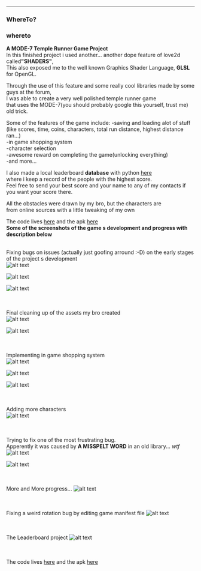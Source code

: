 ---

### WhereTo?
<h3> whereto</h3>
 
**A MODE-7 Temple Runner Game Project**  
In this finished project i used another... another dope feature of love2d called<b>"SHADERS"</b>,  
This also exposed me to the well known Graphics Shader Language, <b>GLSL</b> for OpenGL</b>.  

Through the use of this feature and some really cool libraries made by some guys at the forum,  
I was able to create a very well polished temple runner game  
that uses the MODE-7(you should probably google this yourself, trust me) old trick.

Some of the features of the game include: 
-saving and loading alot of stuff (like scores, time, coins, characters, total run distance, highest distance ran...)  
-in game shopping system  
-character selection  
-awesome reward on completing the game(unlocking everything)  
-and more...  

I also made a local leaderboard <b>database</b> with python [here]()  
where i keep a record of the people with the highest score.  
Feel free to send your best score and your name to any of my contacts if you want your score there.   


All the obstacles were drawn by my bro, but the characters are  
from online sources with a little tweaking of my own


The code lives [here](https://github.com/Rocket-007/WhereTo) and the apk [here]()<br>
<b>Some of the screenshots of the game s development and progress with description below</b>  
<br>


Fixing bugs on issues (actually just goofing arround :-D) on the early stages of the project s development <br>
![alt text](https://github.com/Rocket-007/Rocket-007.github.io/blob/master/images/WhereTo_IMGS/whereto_img0.png?raw=true)<br>

![alt text](https://github.com/Rocket-007/Rocket-007.github.io/blob/master/images/WhereTo_IMGS/whereto_img2.png?raw=true)<br>

![alt text](https://github.com/Rocket-007/Rocket-007.github.io/blob/master/images/WhereTo_IMGS/whereto_img3.png?raw=true)<br><br><br>



Final cleaning up of the assets my bro created<br>
![alt text](https://github.com/Rocket-007/Rocket-007.github.io/blob/master/images/WhereTo_IMGS/whereto_img7.png?raw=true)<br>

![alt text](https://github.com/Rocket-007/Rocket-007.github.io/blob/master/images/WhereTo_IMGS/whereto_img10.png?raw=true)<br><br><br>



Implementing in game shopping system<br>
![alt text](https://github.com/Rocket-007/Rocket-007.github.io/blob/master/images/WhereTo_IMGS/whereto_img17.png?raw=true)<br>

![alt text](https://github.com/Rocket-007/Rocket-007.github.io/blob/master/images/WhereTo_IMGS/whereto_img13.png?raw=true)<br>

![alt text](https://github.com/Rocket-007/Rocket-007.github.io/blob/master/images/WhereTo_IMGS/whereto_img15.png?raw=true)<br><br><br>



Adding more characters<br>
![alt text](https://github.com/Rocket-007/Rocket-007.github.io/blob/master/images/WhereTo_IMGS/whereto_img18.png?raw=true)<br><br><br>




Trying to fix one of the most frustrating bug.  
Apperently it was caused by <b>A MISSPELT WORD</b> in an old library... <i>wtf</i><br>
![alt text](https://github.com/Rocket-007/Rocket-007.github.io/blob/master/images/WhereTo_IMGS/whereto_img20.png?raw=true)<br>

![alt text](https://github.com/Rocket-007/Rocket-007.github.io/blob/master/images/WhereTo_IMGS/whereto_img21.png?raw=true)<br><br><br>



More and More progress...
![alt text](https://github.com/Rocket-007/Rocket-007.github.io/blob/master/images/WhereTo_IMGS/whereto_img6.png?raw=true)<br><br><br>



Fixing a weird rotation bug by editing game manifest file
![alt text](https://github.com/Rocket-007/Rocket-007.github.io/blob/master/images/WhereTo_IMGS/whereto_img22.png?raw=true)<br><br><br>




The Leaderboard project
![alt text](https://github.com/Rocket-007/Rocket-007.github.io/blob/master/images/WhereTo_IMGS/whereto_img23.png?raw=true)<br><br><br>


The code lives [here](https://github.com/Rocket-007/WhereTo) and the apk [here]()

